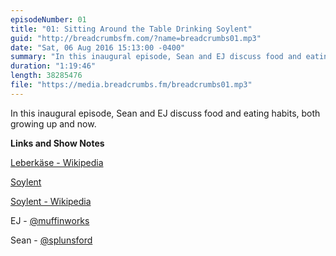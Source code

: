 ```yaml
---
episodeNumber: 01
title: "01: Sitting Around the Table Drinking Soylent"
guid: "http://breadcrumbsfm.com/?name=breadcrumbs01.mp3"
date: "Sat, 06 Aug 2016 15:13:00 -0400"
summary: "In this inaugural episode, Sean and EJ discuss food and eating habits, both growing up and now."
duration: "1:19:46"
length: 38285476
file: "https://media.breadcrumbs.fm/breadcrumbs01.mp3"
---
```

In this inaugural episode, Sean and EJ discuss food and eating habits, both growing up and now.

**Links and Show Notes** 

[Leberkäse - Wikipedia](https://en.wikipedia.org/wiki/Leberk%C3%A4se?wprov=sfsi1)

[Soylent](https://www.soylent.com/)

[Soylent - Wikipedia](https://en.wikipedia.org/wiki/Soylent_\(drink\))

EJ - [@muffinworks](https://twitter.com/muffinworks)

Sean - [@splunsford](https://twitter.com/splunsford)